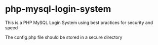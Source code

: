 # php-mysql-login-system
This is a PHP MySQL Login System using best practices for security and speed

The config.php file should be stored in a secure directory

